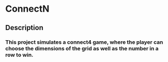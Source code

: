 # ConnectN 
## Description
### This project simulates a connect4 game, where the player can choose the dimensions of the grid as well as the number in a row to win.
